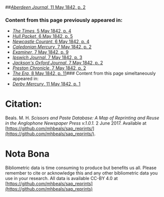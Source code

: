 ##[*Aberdeen Journal*, 11 May 1842, p. 2](https://mhbeals.github.io/sap_html/Aberdeen-Journal/Aberdeen-Journal-11-May-1842-p-2)

### Content from this page previously appeared in:
+ [*The Times*, 5 May 1842, p. 4](https://mhbeals.github.io/sap_html/The-Times/The-Times-5-May-1842-p-4)
+ [*Hull Packet*, 6 May 1842, p. 5](https://mhbeals.github.io/sap_html/Hull-Packet/Hull-Packet-6-May-1842-p-5)
+ [*Newcastle Courant*, 6 May 1842, p. 4](https://mhbeals.github.io/sap_html/Newcastle-Courant/Newcastle-Courant-6-May-1842-p-4)
+ [*Caledonian Mercury*, 7 May 1842, p. 2](https://mhbeals.github.io/sap_html/Caledonian-Mercury/Caledonian-Mercury-7-May-1842-p-2)
+ [*Examiner*, 7 May 1842, p. 9](https://mhbeals.github.io/sap_html/Examiner/Examiner-7-May-1842-p-9)
+ [*Ipswich Journal*, 7 May 1842, p. 3](https://mhbeals.github.io/sap_html/Ipswich-Journal/Ipswich-Journal-7-May-1842-p-3)
+ [*Jackson's Oxford Journal*, 7 May 1842, p. 2](https://mhbeals.github.io/sap_html/Jackson's-Oxford-Journal/Jackson's-Oxford-Journal-7-May-1842-p-2)
+ [*Preston Chronicle*, 7 May 1842, p. 2](https://mhbeals.github.io/sap_html/Preston-Chronicle/Preston-Chronicle-7-May-1842-p-2)
+ [*The Era*, 8 May 1842, p. 11](https://mhbeals.github.io/sap_html/The-Era/The-Era-8-May-1842-p-11)### Content from this page simeltaneously appeared in:
+ [*Derby Mercury*, 11 May 1842, p. 1](https://mhbeals.github.io/sap_html/Derby-Mercury/Derby-Mercury-11-May-1842-p-1)
                    
# Citation: 

Beals. M. H. *Scissors and Paste Database: A Map of Reprinting and Reuse in the Anglophone Newspaper Press v.1.0.1.* 2 June 2017. Available at [https://github.com/mhbeals/sap_reprints/](https://github.com/mhbeals/sap_reprints/). 
                    
# Nota Bona

Bibliometric data is time consuming to produce but benefits us all. Please remember to cite or acknowledge this and any other bibliometric data you use in your research. All data is available CC-BY 4.0 at [https://github.com/mhbeals/sap_reprints](https://github.com/mhbeals/sap_reprints)
